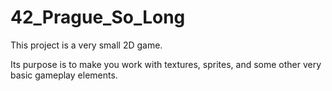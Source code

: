 # 42_Prague_So_Long

This project is a very small 2D game.

Its purpose is to make you work with textures, sprites, and some other very basic gameplay elements.
